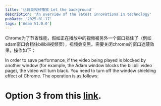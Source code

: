 ```yaml
---
title: '让背景视频播放 Let the background'
description: 'An overview of the latest innovations in technology'
pubDate: '2025-01-17'
tags: ['Adam V1.0.0']
---
```


Chrome为了节省性能，假如正在播放中的视频被另外一个窗口挡住了（例如adam窗口会挡住bilibili视频页），视频会变黑。需要关闭chrome的窗口遮蔽效果。操作如下：

In order to save performance, if the video being played is blocked by another window (for example, the Adam window blocks the bilibili video page), the video will turn black. You need to turn off the window shielding effect of Chrome. The operation is as follows:

# Option 3 from this [link](https://www.reddit.com/r/chrome/comments/rxoduk/the_option_calculate_window_occlusion_on_windows/).

